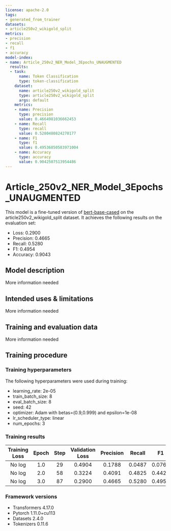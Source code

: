 ```yaml
---
license: apache-2.0
tags:
- generated_from_trainer
datasets:
- article250v2_wikigold_split
metrics:
- precision
- recall
- f1
- accuracy
model-index:
- name: Article_250v2_NER_Model_3Epochs_UNAUGMENTED
  results:
  - task:
      name: Token Classification
      type: token-classification
    dataset:
      name: article250v2_wikigold_split
      type: article250v2_wikigold_split
      args: default
    metrics:
    - name: Precision
      type: precision
      value: 0.4664981036662453
    - name: Recall
      type: recall
      value: 0.5280480824270177
    - name: F1
      type: f1
      value: 0.49536850583971004
    - name: Accuracy
      type: accuracy
      value: 0.9042507513954486
---
```


<!-- This model card has been generated automatically according to the information the Trainer had access to. You
should probably proofread and complete it, then remove this comment. -->

# Article_250v2_NER_Model_3Epochs_UNAUGMENTED

This model is a fine-tuned version of [bert-base-cased](https://huggingface.co/bert-base-cased) on the article250v2_wikigold_split dataset.
It achieves the following results on the evaluation set:
- Loss: 0.2900
- Precision: 0.4665
- Recall: 0.5280
- F1: 0.4954
- Accuracy: 0.9043

## Model description

More information needed

## Intended uses & limitations

More information needed

## Training and evaluation data

More information needed

## Training procedure

### Training hyperparameters

The following hyperparameters were used during training:
- learning_rate: 2e-05
- train_batch_size: 8
- eval_batch_size: 8
- seed: 42
- optimizer: Adam with betas=(0.9,0.999) and epsilon=1e-08
- lr_scheduler_type: linear
- num_epochs: 3

### Training results

| Training Loss | Epoch | Step | Validation Loss | Precision | Recall | F1     | Accuracy |
|:-------------:|:-----:|:----:|:---------------:|:---------:|:------:|:------:|:--------:|
| No log        | 1.0   | 29   | 0.4904          | 0.1788    | 0.0487 | 0.0765 | 0.8034   |
| No log        | 2.0   | 58   | 0.3224          | 0.4091    | 0.4825 | 0.4428 | 0.8951   |
| No log        | 3.0   | 87   | 0.2900          | 0.4665    | 0.5280 | 0.4954 | 0.9043   |


### Framework versions

- Transformers 4.17.0
- Pytorch 1.11.0+cu113
- Datasets 2.4.0
- Tokenizers 0.11.6
